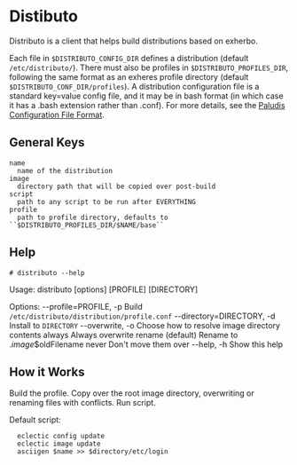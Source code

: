 Distibuto
=========
  Distributo is a client that helps build distributions based on exherbo.

  Each file in ``$DISTRIBUTO_CONFIG_DIR`` defines a distribution (default 
  ``/etc/distributo/``). There must also be profiles in ``$DISTRIBUTO_PROFILES_DIR``, 
  following the same format as an exheres profile directory (default 
  ``$DISTRIBUTO_CONF_DIR/profiles``). A distribution configuration file is 
  a standard key=value config file, and it may be in bash format (in which 
  case it has a .bash extension rather than .conf).  For more details, see 
  the [Paludis Configuration File Format][1].

General Keys
------------
    name
      name of the distribution
    image
      directory path that will be copied over post-build
    script
      path to any script to be run after EVERYTHING
    profile
      path to profile directory, defaults to ``$DISTRIBUTO_PROFILES_DIR/$NAME/base``

Help
----

    # distributo --help
  Usage: distributo [options] [PROFILE] [DIRECTORY]
  
  Options:
    --profile=PROFILE, -p       Build ``/etc/distributo/distribution/profile.conf``
    --directory=DIRECTORY, -d   Install to ``DIRECTORY``
    --overwrite, -o             Choose how to resolve image directory contents
        always                      Always overwrite 
        rename (default)            Rename to ._image_$oldFilename
        never                       Don't move them over
    --help, -h                  Show this help

How it Works
------------

  Build the profile.
  Copy over the root image directory, overwriting or renaming files with conflicts.
  Run script.
  
  Default script:
      
      eclectic config update
      eclectic image update
      asciigen $name >> $directory/etc/login


[1]: http://paludis.pioto.org/configuration/configfiles.html
